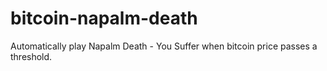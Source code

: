 # bitcoin-napalm-death
Automatically play Napalm Death - You Suffer when bitcoin price passes a threshold.
